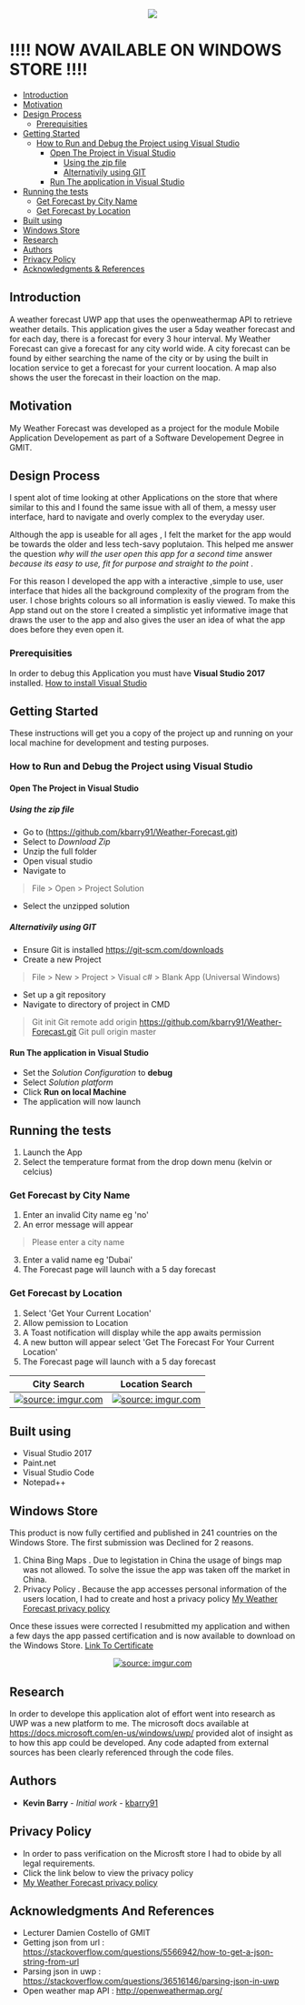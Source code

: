 <p align="center">
  <img src = "https://github.com/kbarry91/Weather-Forecast/blob/master/WeatherForecast/Assets/AppWide310x150Logo.scale-200.png"/>
</p>

# !!!! NOW AVAILABLE ON WINDOWS STORE !!!!

- [Introduction](#introduction)
- [Motivation](#motivation)
- [Design Process](#design-process)
  * [Prerequisities](#prerequisities)
- [Getting Started](#getting-started)
  * [How to Run and Debug the Project using Visual Studio](#how-to-run-and-debug-the-project-using-visual-studio)
    + [Open The Project in Visual Studio](#open-the-project-in-visual-studio)
      - [Using the zip file](#using-the-zip-file)
      - [Alternativily using GIT](#alternativily-using-git)
    + [Run The application in Visual Studio](#run-the-application-in-visual-studio)
- [Running the tests](#running-the-tests)
  * [Get Forecast by City Name](#get-forecast-by-city-name)
  * [Get Forecast by Location](#get-forecast-by-location)
- [Built using](#built-using)
- [Windows Store](#windows-store)
- [Research](#research)
- [Authors](#authors)
- [Privacy Policy](#privacy-policy)
- [Acknowledgments & References](#acknowledgments-and-references)

## Introduction
A weather forecast UWP app that uses the openweathermap API to  retrieve weather details. This application gives the user a 5day weather forecast and for each day, there is a forecast for every 3 hour interval. My Weather Forecast can give a forecast for any city world wide. A city forecast can be found by either searching the name of the city or by using the built in location service to get a forecast for your current loocation. A map also shows the user the forecast in their loaction on the map.

## Motivation

My Weather Forecast was developed as a project for the module Mobile Application Developement as part of a Software Developement Degree in GMIT.

## Design Process
I spent alot of time looking at other Applications on the store that where similar to this and I found the same issue with all of them, a messy user interface, hard to navigate and overly complex to the everyday user. 

Although the app is useable for all ages , I felt the market for the app would be towards the older and less tech-savy poplutaion. This helped me answer the question *why will the user open this app for a second time* answer *because its easy to use, fit for purpose and straight to the point* .

For this reason I developed the app with a interactive ,simple to use, user interface that hides all the background complexity of the program from the user. I chose brights colours so all information is easliy viewed. To make this App stand out on the store I created a simplistic yet informative image that draws the user to the app and also gives the user an idea of what the app does before they even open it.


### Prerequisities
In order to debug this Application you must have **Visual Studio 2017** installed.
[How to install Visual Studio](https://docs.microsoft.com/en-us/visualstudio/install/install-visual-studio )

## Getting Started

These instructions will get you a copy of the project up and running on your local machine for development and testing purposes.

### How to Run and Debug the Project using Visual Studio

#### Open The Project in Visual Studio

##### Using the zip file
- Go to (https://github.com/kbarry91/Weather-Forecast.git)
- Select to *Download Zip*
- Unzip the full folder
- Open visual studio
- Navigate to 
> File > Open > Project Solution
- Select the unzipped solution

##### Alternativily using GIT
- Ensure Git is installed https://git-scm.com/downloads
- Create a new Project
> File > New > Project > Visual c# > Blank App (Universal Windows)
- Set up a git repository
- Navigate to directory of project in CMD
>Git init
>Git remote add origin https://github.com/kbarry91/Weather-Forecast.git
>Git pull origin master

#### Run The application in Visual Studio
- Set the *Solution Configuration* to **debug** 
- Select *Solution platform*
- Click **Run on local Machine**
- The application will now launch

## Running the tests

1. Launch the App
2. Select the temperature format from the drop down menu (kelvin or celcius)

### Get Forecast by City Name
1. Enter an invalid City name eg 'no'
2. An error message will appear 
>Please enter a city name
3. Enter a valid name eg 'Dubai'
4. The Forecast page will launch with a 5 day forecast

### Get Forecast by Location
1. Select 'Get Your Current Location'
2. Allow pemission to Location
3. A Toast notification will display while the app awaits permission
4. A new button will appear select 'Get The Forecast For Your Current Location'
5. The Forecast page will launch with a 5 day forecast

City Search           |  Location Search
:-------------------------:|:-------------------------:
<a href="https://imgur.com/gnFR2JN"><img src="https://i.imgur.com/gnFR2JN.gif" title="source: imgur.com" /></a> | <a href="https://imgur.com/qFd3EfF"><img src="https://i.imgur.com/qFd3EfF.gif" title="source: imgur.com" /></a>

## Built using

* Visual Studio 2017
* Paint.net
* Visual Studio Code
* Notepad++

## Windows Store
This product is now fully certified and published in 241 countries on the Windows Store.
The first submission was Declined for 2 reasons.

1. China Bing Maps . Due to legistation in China the usage of bings map was not allowed. To solve the issue the app was taken off the market in China.
2. Privacy Policy . Because the app accesses personal information of the users location, I had to create and host a privacy policy    [My Weather Forecast privacy policy](https://www.dropbox.com/s/e9zudqsho2a1py3/privacyPolicy.html?dl=0)

Once these issues were corrected I resubmitted my application and withen a few days the app passed certification and is now available to download on the Windows Store. [Link To Certificate](https://web.iarcservices.com/Dashboard/Certificate/e9f849a7-4447-4e83-b94f-fdf546adfda1)

<p align="center">
<a href="https://imgur.com/XtoOvHJ"><img src="https://i.imgur.com/XtoOvHJ.png" title="source: imgur.com" /></a></p>

## Research 

In order to develope this application alot of effort went into research as UWP was a new platform to me. The microsoft docs available at https://docs.microsoft.com/en-us/windows/uwp/ provided alot of insight as to how this app could be developed. Any code adapted from external sources has been clearly referenced through the code files.


## Authors

* **Kevin Barry** - *Initial work* - [kbarry91](https://github.com/kbarry91)

## Privacy Policy
* In order to pass verification on the Microsft store I had to obide by all legal requirements.
* Click the link below to view the privacy policy
* [My Weather Forecast privacy policy](https://www.dropbox.com/s/e9zudqsho2a1py3/privacyPolicy.html?dl=0)

## Acknowledgments And References
* Lecturer Damien Costello of GMIT 
* Getting json from  url : https://stackoverflow.com/questions/5566942/how-to-get-a-json-string-from-url
* Parsing json in uwp : https://stackoverflow.com/questions/36516146/parsing-json-in-uwp
* Open weather map API  : http://openweathermap.org/
